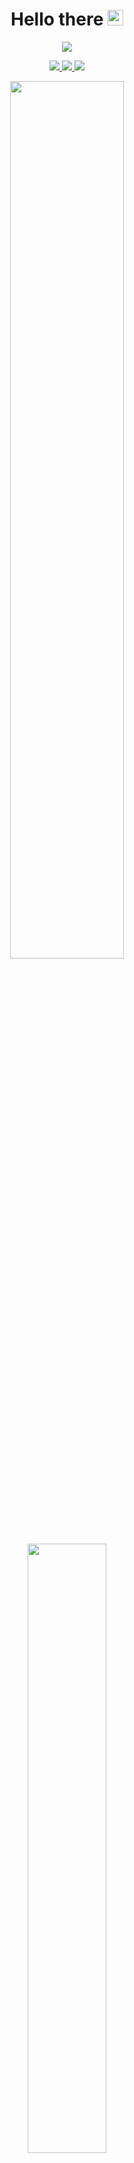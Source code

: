 <h1 align='center'>
  Hello there <img src="https://media.giphy.com/media/hvRJCLFzcasrR4ia7z/giphy.gif" width="25">
</h1>

<p align='center'>
    <a href="https://www.linkedin.com/in/reza-rahemtola">
        <img src="https://img.shields.io/badge/LinkedIn-0077B5?style=for-the-badge&logo=linkedin&logoColor=white">
    </a>
</p>

<p align=center>
  <a href="https://www.epitech.eu">
      <img src="https://img.shields.io/badge/Epitech-1a2b6d?style=for-the-badge&logo=/e/&logoColor=white">
  </a>
  <a href="https://github.com/PoCInnovation">
      <img src="https://img.shields.io/badge/PoC Innovation-36454F?style=for-the-badge&logo=github&logoColor=white">
  </a>
  <a href="https://www.qobra.co/">
      <img src="https://img.shields.io/badge/Qobra-4946FF?style=for-the-badge&logo=GitHub Sponsors&logoColor=white">
  </a>
</p>

<p align='center'>
  <img src="https://github-readme-stats.vercel.app/api?username=RezaRahemtola&show_icons=true&count_private=true&theme=radical" width="60%" />
  <br/>
  <img src="https://github-readme-stats.vercel.app/api/top-langs/?username=RezaRahemtola&theme=radical&layout=compact&langs_count=6" width="50%" />
</p>
